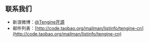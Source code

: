 ## 联系我们

- 新浪微博：[@Tengine开源](http://weibo.com/taobaotengine)
- 邮件列表：[http://code.taobao.org/mailman/listinfo/tengine-cn](http://code.taobao.org/mailman/listinfo/tengine-cn)
